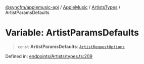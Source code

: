 [@syncfm/applemusic-api](../../../../../../globals.md) / [AppleMusic](../../../index.md) / [ArtistsTypes](../index.md) / ArtistParamsDefaults

# Variable: ArtistParamsDefaults

> `const` **ArtistParamsDefaults**: [`ArtistRequestOptions`](../interfaces/ArtistRequestOptions.md)

Defined in: [endpoints/Artists/types.ts:209](https://github.com/sync-fm/applemusic-api/blob/a6a8471d4d51a41f6bd8af9d95c8abf0126e10f4/src/endpoints/Artists/types.ts#L209)
